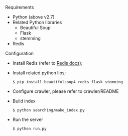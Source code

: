 Requirements

* Python (above v2.7)
* Related Python libraries
    * Beautiful Soup
    * Flask
    * stemming
* Redis

Configuration

* Install Redis (refer to [Redis docs](http://redis.io/));
* Install related python libs;

    `$ pip install beautifulsoup4 redis flask stemming`
* Configure crawler, please refer to crawler/README
* Build index

	`$ python searching/make_index.py`
* Run the server

	`$ python run.py`

